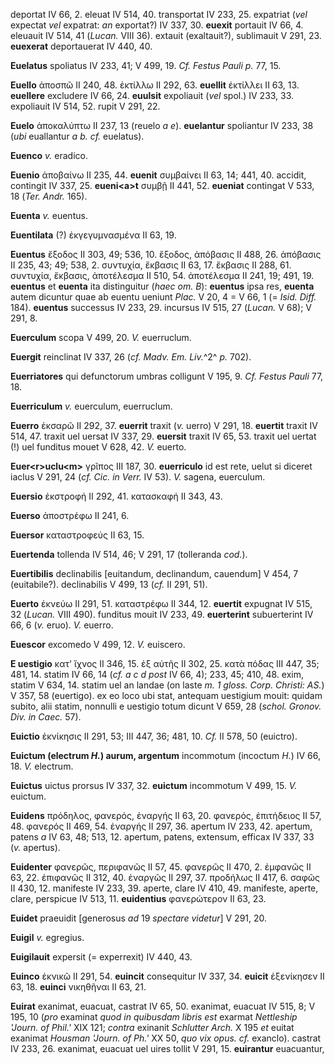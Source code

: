 deportat IV 66, 2. eleuat IV 514, 40. transportat IV 233, 25. expatriat
(*vel* expectat *vel* expatrat: *an* exportat?) IV 337, 30. **euexit**
portauit IV 66, 4. eleuauit IV 514, 41 (*Lucan.* VIII 36). extauit
(exaltauit?), sublimauit V 291, 23. **euexerat** deportauerat IV 440,
40.

**Euelatus** spoliatus IV 233, 41; V 499, 19. *Cf. Festus Pauli p.* 77,
15.

**Euello** ἀποσπῶ II 240, 48. ἐκτίλλω II 292, 63. **euellit** ἐκτίλλει
II 63, 13. **euellere** excludere IV 66, 24. **euulsit** expoliauit
(*vel* spol.) IV 233, 33. expoliauit IV 514, 52. rupit V 291, 22.

**Euelo** ἀποκαλύπτω II 237, 13 (reuelo *a e*). **euelantur** spoliantur
IV 233, 38 (*ubi* euallantur *a b. cf.* euelatus).

**Euenco** *v.* eradico.

**Euenio** ἀποβαίνω II 235, 44. **euenit** συμβαίνει II 63, 14; 441, 40.
accidit, contingit IV 337, 25. **eueni\<a\>t** συμβῇ II 441, 52.
**eueniat** contingat V 533, 18 (*Ter. Andr.* 165).

**Euenta** *v.* euentus.

**Euentilata** (?) ἐκγεγυμνασμένα II 63, 19.

**Euentus** ἔξοδος II 303, 49; 536, 10. ἔξοδος, ἀπόβασις II 488, 26.
ἀπόβασις II 235, 43; 49; 538, 2. συντυχία, ἔκβασις II 63, 17. ἔκβασις II
288, 61. συντυχία, ἔκβασις, ἀποτέλεσμα II 510, 54. ἀποτέλεσμα II 241,
19; 491, 19. **euentus** et **euenta** ita distinguitur (*haec om. B*):
**euentus** ipsa res, **euenta** autem dicuntur quae ab euentu ueniunt
*Plac.* V 20, 4 = V 66, 1 (= *Isid. Diff.* 184). **euentus** successus
IV 233, 29. incursus IV 515, 27 (*Lucan.* V 68); V 291, 8.

**Euerculum** scopa V 499, 20. *V.* euerruclum.

**Euergit** reinclinat IV 337, 26 (*cf. Madv. Em. Liv.*^2^ *p.* 702).

**Euerriatores** qui defunctorum umbras colligunt V 195, 9. *Cf. Festus
Pauli* 77, 18.

**Euerriculum** *v.* euerculum, euerruclum.

**Euerro** ἐκσαρῶ II 292, 37. **euerrit** traxit (*v.* uerro) V 291, 18.
**euertit** traxit IV 514, 47. traxit uel uersat IV 337, 29. **euersit**
traxit IV 65, 53. traxit uel uertat (!) uel funditus mouet V 628, 42.
*V.* euerto.

**Euer\<r\>uclu\<m\>** γρῖπος III 187, 30. **euerriculo** id est rete,
uelut si diceret iaclus V 291, 24 (*cf. Cic. in Verr.* IV 53). *V.*
sagena, euerculum.

**Euersio** ἐκστροφή II 292, 41. κατασκαφή II 343, 43.

**Euerso** ἀποστρέφω II 241, 6.

**Euersor** καταστροφεύς II 63, 15.

**Euertenda** tollenda IV 514, 46; V 291, 17 (tolleranda *cod.*).

**Euertibilis** declinabilis [euitandum, declinandum, cauendum] V 454,
7 (euitabile?). declinabilis V 499, 13 (*cf.* II 291, 51).

**Euerto** ἐκνεύω II 291, 51. καταστρέφω II 344, 12. **euertit** expugnat
IV 515, 32 (*Lucan.* VIII 490). funditus mouit IV 233, 49.
**euerterint** subuerterint IV 66, 6 (*v.* eruo). *V.* euerro.

**Euescor** excomedo V 499, 12. *V.* euiscero.

**E uestigio** κατ' ἴχνος II 346, 15. ἐξ αὐτῆς II 302, 25. κατὰ πόδας
III 447, 35; 481, 14. statim IV 66, 14 (*cf. a c d post* IV 66, 4);
233, 45; 410, 48. exim, statim V 634, 14. statim uel an landae (on laste
*m. 1 gloss. Corp. Christi: AS.*) V 357, 58 (euertigo). ex eo loco ubi
stat, antequam uestigium mouit: quidam subito, alii statim, nonnulli e
uestigio totum dicunt V 659, 28 (*schol. Gronov. Div. in Caec.* 57).

**Euictio** ἐκνίκησις II 291, 53; III 447, 36; 481, 10. *Cf.* II 578, 50
(euictro).

**Euictum (electrum *H.*) aurum, argentum** incommotum (incoctum
*H.*) IV 66, 18. *V.* electrum.

**Euictus** uictus prorsus IV 337, 32. **euictum** incommotum V 499, 15.
*V.* euictum.

**Euidens** πρόδηλος, φανερός, ἐναργής II 63, 20. φανερός, ἐπιτήδειος II
57, 48. φανερός II 469, 54. ἐναργής II 297, 36. apertum IV 233, 42.
apertum, patens *a* IV 63, 48; 513, 12. apertum, patens, extensum,
efficax IV 337, 33 (*v.* apertus).

**Euidenter** φανερῶς, περιφανῶς II 57, 45. φανερῶς II 470, 2. ἐμφανῶς
II 63, 22. ἐπιφανῶς II 312, 40. ἐναργῶς II 297, 37. προδήλως II 417, 6.
σαφῶς II 430, 12. manifeste IV 233, 39. aperte, clare IV 410, 49.
manifeste, aperte, clare, perspicue IV 513, 11. **euidentius**
φανερώτερον II 63, 23.

**Euidet** praeuidit [generosus *ad* 19 *spectare videtur*] V 291, 20.

**Euigil** *v.* egregius.

**Euigilauit** expersit (= experrexit) IV 440, 43.

**Euinco** ἐκνικῶ II 291, 54. **euincit** consequitur IV 337, 34.
**euicit** ἐξενίκησεν II 63, 18. **euinci** νικηθῆναι II 63, 21.

**Euirat** exanimat, euacuat, castrat IV 65, 50. exanimat, euacuat IV
515, 8; V 195, 10 (*pro* examinat *quod in qui­busdam libris est* exarmat
*Nettleship 'Journ. of Phil.'* XIX 121; *contra* exinanit *Schlutter
Arch.* X 195 *et* euitat exanimat *Housman 'Journ. of Ph.'* XX 50, *quo
vix opus. cf.* exanclo). castrat IV 233, 26. exanimat, euacuat uel uires
tollit V 291, 15. **euirantur** euacuantur,
